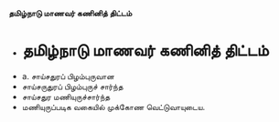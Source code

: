 **தமிழ்நாடு மாணவர் கணினித் திட்டம்**
- # தமிழ்நாடு மாணவர் கணினித் திட்டம்
- a. சாய்சதுரப் பிழம்புருவான
- சாய்சருதுரப் பிழம்புருச் சார்ந்த
- சாய்சதுர மணியுருச்சார்ந்த
- மணியுருப்படிக வகையில் முக்கோண வெட்டுவாயுடைய.

